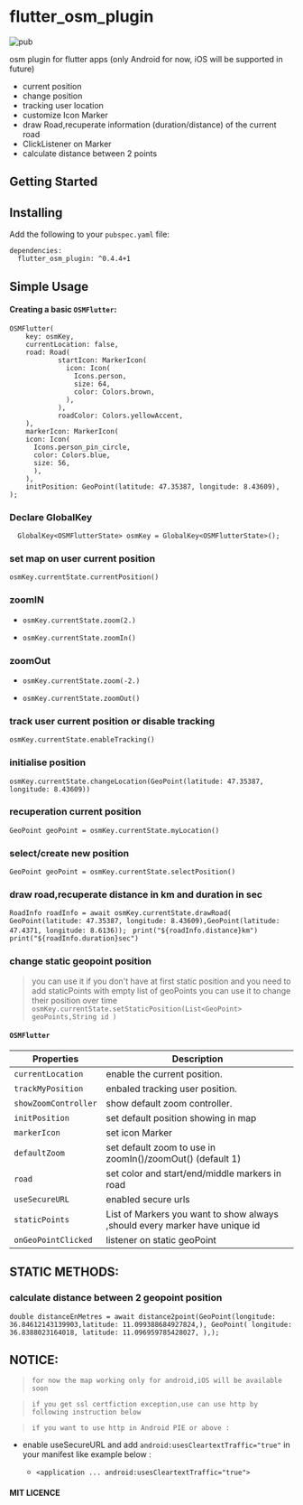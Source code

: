# flutter_osm_plugin
![pub](https://img.shields.io/badge/pub-v0.4.4%2B1-orange)

osm plugin for flutter apps (only Android for now, iOS will be supported in future)

* current position
* change position 
* tracking user location
* customize Icon Marker
* draw Road,recuperate information (duration/distance) of the current road
* ClickListener on Marker
* calculate distance between 2 points

## Getting Started


## Installing

Add the following to your `pubspec.yaml` file:

    dependencies:
      flutter_osm_plugin: ^0.4.4+1
## Simple Usage
#### Creating a basic `OSMFlutter`:
  
  
    OSMFlutter( 
        key: osmKey,
        currentLocation: false,
        road: Road(
                startIcon: MarkerIcon(
                  icon: Icon(
                    Icons.person,
                    size: 64,
                    color: Colors.brown,
                  ),
                ),
                roadColor: Colors.yellowAccent,
        ),
        markerIcon: MarkerIcon(
        icon: Icon(
          Icons.person_pin_circle,
          color: Colors.blue,
          size: 56,
          ),
        ),
        initPosition: GeoPoint(latitude: 47.35387, longitude: 8.43609),
    );

### Declare GlobalKey

`  GlobalKey<OSMFlutterState> osmKey = GlobalKey<OSMFlutterState>();`

### set map on user current position

` osmKey.currentState.currentPosition() `

### zoomIN

* ` osmKey.currentState.zoom(2.) `

* ` osmKey.currentState.zoomIn() `


### zoomOut

* ` osmKey.currentState.zoom(-2.) `

* ` osmKey.currentState.zoomOut() `

###  track user current position or disable tracking

` osmKey.currentState.enableTracking() `

### initialise position

` osmKey.currentState.changeLocation(GeoPoint(latitude: 47.35387, longitude: 8.43609)) `

### recuperation current position

`GeoPoint geoPoint = osmKey.currentState.myLocation() `

### select/create new position

`GeoPoint geoPoint = osmKey.currentState.selectPosition() `

### draw road,recuperate distance in km and duration in sec
` RoadInfo roadInfo = await osmKey.currentState.drawRoad( GeoPoint(latitude: 47.35387, longitude: 8.43609),GeoPoint(latitude: 47.4371, longitude: 8.6136)); `
` print("${roadInfo.distance}km")`
` print("${roadInfo.duration}sec")`

### change static geopoint position
> you can use it if you don't have at first static position and you need to add  staticPoints with empty list of geoPoints
> you can use it to change their position over time
` osmKey.currentState.setStaticPosition(List<GeoPoint> geoPoints,String id ) `

####  `OSMFlutter`
| Properties           | Description                         |
| -------------------- | ----------------------------------- |
| `currentLocation`    | enable the current position.        |
| `trackMyPosition`    | enbaled tracking user position.     |
| `showZoomController` | show default zoom controller.       |
| `initPosition`       | set default position showing in map |
| `markerIcon`         | set icon Marker                     |
| `defaultZoom`        | set default zoom to use in zoomIn()/zoomOut() (default 1)       |
| `road`               | set color and start/end/middle markers in road |
| `useSecureURL`       | enabled secure urls                  |
| `staticPoints`       | List of Markers you want to show always ,should every marker have unique id |
| `onGeoPointClicked`  | listener on static geoPoint          |

## STATIC METHODS:
### calculate distance between 2 geopoint position
` double distanceEnMetres = await distance2point(GeoPoint(longitude: 36.84612143139903,latitude: 11.099388684927824,),
        GeoPoint( longitude: 36.8388023164018, latitude: 11.096959785428027, ),); `


## NOTICE:
> `for now the map working only for android,iOS will be available soon `

> ` if you get ssl certfiction exception,use can use http by following instruction below `

> ` if you want to use http in Android PIE or above : `
  * enable useSecureURL and add ` android:usesCleartextTraffic="true" `  in your manifest like example below :

    * ` <application
        ...
        android:usesCleartextTraffic="true"> 
        `

#### MIT LICENCE
